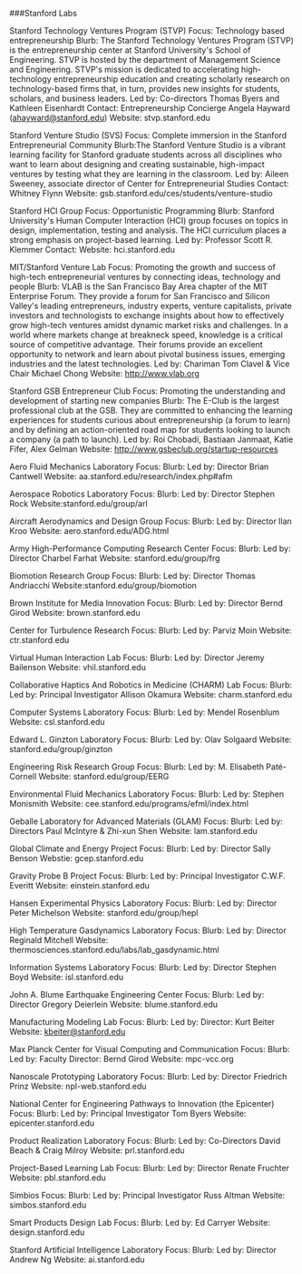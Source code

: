 ###Stanford Labs

Stanford Technology Ventures Program (STVP)
  Focus: Technology based entrepreneurship
  Blurb: The Stanford Technology Ventures Program (STVP) is the entrepreneurship center at Stanford University's School of Engineering. STVP is hosted by the department of Management Science and Engineering. STVP's mission is dedicated to accelerating high-technology entrepreneurship education and creating scholarly research on technology-based firms that, in turn, provides new insights for students, scholars, and business leaders.
  Led by: Co-directors Thomas Byers and Kathleen Eisenhardt
  Contact: Entrepreneurship Concierge Angela Hayward (ahayward@stanford.edu)
  Website: stvp.stanford.edu

Stanford Venture Studio (SVS)
  Focus: Complete immersion in the Stanford Entrepreneurial Community
  Blurb:The Stanford Venture Studio is a vibrant learning facility for Stanford graduate students across all disciplines who want to learn about designing and creating sustainable, high-impact ventures by testing what they are learning in the classroom. 
  Led by: Aileen Sweeney, associate director of Center for Entrepreneurial Studies
  Contact: Whitney Flynn
  Website: gsb.stanford.edu/ces/students/venture-studio

Stanford HCI Group
  Focus: Opportunistic Programming
  Blurb: Stanford University's Human Computer Interaction (HCI) group focuses on topics in design, implementation, testing and analysis. The HCI curriculum places a strong emphasis on project-based learning.
  Led by: Professor Scott R. Klemmer
  Contact:
  Website: hci.stanford.edu


MIT/Stanford Venture Lab
Focus: Promoting the growth and success of high-tech entrepreneurial ventures by connecting ideas, technology and people
Blurb: VLAB is the San Francisco Bay Area chapter of the MIT Enterprise Forum. They provide a forum for San Francisco and Silicon Valley's leading entrepreneurs, industry experts, venture capitalists, private investors and technologists to exchange insights about how to effectively grow high-tech ventures amidst dynamic market risks and challenges. In a world where markets change at breakneck speed, knowledge is a critical source of competitive advantage. Their forums provide an excellent opportunity to network and learn about pivotal business issues, emerging industries and the latest technologies.
Led by: Chariman Tom Clavel & Vice Chair Michael Chong
Website: http://www.vlab.org

Stanford GSB Entrepreneur Club
Focus: Promoting the understanding and development of starting new companies
Blurb: The E-Club is the largest professional club at the GSB. They are committed to enhancing the learning experiences for students curious about entrepreneurship (a forum to learn) and by defining an action-oriented road map for students looking to launch a company (a path to launch).
Led by: Roi Chobadi, Bastiaan Janmaat, Katie Fifer, Alex Gelman
Website: http://www.gsbeclub.org/startup-resources

Aero Fluid Mechanics Laboratory
Focus:
Blurb:
Led by: Director Brian Cantwell
Website: aa.stanford.edu/research/index.php#afm

Aerospace Robotics Laboratory
Focus:
Blurb:
Led by: Director Stephen Rock
Website:stanford.edu/group/arl

Aircraft Aerodynamics and Design Group
Focus:
Blurb:
Led by: Director Ilan Kroo
Website: aero.stanford.edu/ADG.html

Army High-Performance Computing Research Center
Focus:
Blurb:
Led by: Director Charbel Farhat
Website: stanford.edu/group/frg

Biomotion Research Group
Focus:
Blurb:
Led by: Director Thomas Andriacchi 
Website:stanford.edu/group/biomotion

Brown Institute for Media Innovation
Focus:
Blurb:
Led by: Director Bernd Girod
Website: brown.stanford.edu

Center for Turbulence Research
Focus:
Blurb:
Led by: Parviz Moin
Website: ctr.stanford.edu

Virtual Human Interaction Lab
Focus:
Blurb:
Led by: Director Jeremy Bailenson
Website: vhil.stanford.edu

Collaborative Haptics And Robotics in Medicine (CHARM) Lab
Focus:
Blurb:
Led by: Principal Investigator Allison Okamura
Website: charm.stanford.edu

Computer Systems Laboratory
Focus:
Blurb:
Led by: Mendel Rosenblum
Website: csl.stanford.edu

Edward L. Ginzton Laboratory
Focus:
Blurb:
Led by: Olav Solgaard
Website: stanford.edu/group/ginzton

Engineering Risk Research Group
Focus:
Blurb:
Led by: M. Elisabeth Paté-Cornell
Website: stanford.edu/group/EERG

Environmental Fluid Mechanics Laboratory
Focus:
Blurb:
Led by: Stephen Monismith
Website: cee.stanford.edu/programs/efml/index.html

Geballe Laboratory for Advanced Materials (GLAM)
Focus:
Blurb:
Led by: Directors Paul McIntyre & Zhi-xun Shen
Website: lam.stanford.edu

Global Climate and Energy Project
Focus:
Blurb:
Led by: Director Sally Benson
Webstie: gcep.stanford.edu

Gravity Probe B Project
Focus:
Blurb:
Led by: Principal Investigator C.W.F. Everitt
Website: einstein.stanford.edu

Hansen Experimental Physics Laboratory
Focus:
Blurb:
Led by: Director Peter Michelson
Website: stanford.edu/group/hepl


High Temperature Gasdynamics Laboratory
Focus:
Blurb:
Led by: Director Reginald Mitchell
Website: thermosciences.stanford.edu/labs/lab_gasdynamic.html

Information Systems Laboratory
Focus:
Blurb:
Led by: Director Stephen Boyd
Website: isl.stanford.edu

John A. Blume Earthquake Engineering Center
Focus:
Blurb:
Led by: Director Gregory Deierlein
Website: blume.stanford.edu

Manufacturing Modeling Lab
Focus:
Blurb:
Led by: Director: Kurt Beiter
Website: kbeiter@stanford.edu

Max Planck Center for Visual Computing and Communication
Focus:
Blurb:
Led by: Faculty Director: Bernd Girod
Website: mpc-vcc.org

Nanoscale Prototyping Laboratory
Focus:
Blurb:
Led by: Director Friedrich Prinz
Website: npl-web.stanford.edu

National Center for Engineering Pathways to Innovation (the Epicenter)
Focus:
Blurb:
Led by: Principal Investigator Tom Byers
Website: epicenter.stanford.edu

Product Realization Laboratory
Focus:
Blurb:
Led by: Co-Directors David Beach & Craig Milroy
Website: prl.stanford.edu

Project-Based Learning Lab
Focus:
Blurb:
Led by: Director Renate Fruchter
Website: pbl.stanford.edu

Simbios
Focus:
Blurb:
Led by: Principal Investigator Russ Altman
Website: simbos.stanford.edu

Smart Products Design Lab
Focus:
Blurb:
Led by: Ed Carryer
Website: design.stanford.edu

Stanford Artificial Intelligence Laboratory
Focus:
Blurb:
Led by: Director Andrew Ng
Website: ai.stanford.edu
